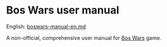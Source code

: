 # Bos Wars user manual

English: [boswars-manual-en.md](boswars-manual-en.md)

A non-official, comprehensive user manual for [Bos Wars](https://www.boswars.org/) game.
